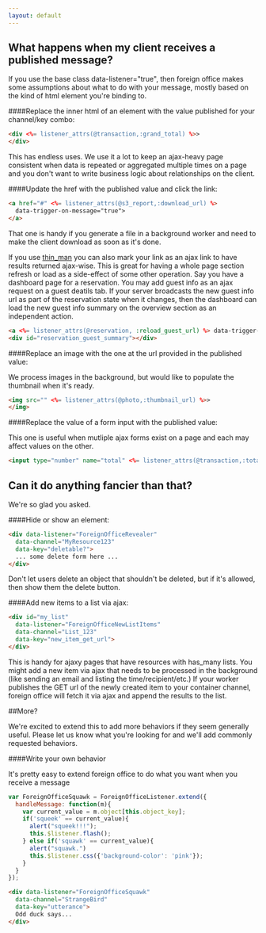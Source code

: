 ```yaml
---
layout: default
---
```


## What happens when my client receives a published message?
If you use the base class data-listener="true", then foreign office makes some assumptions about what to do with your message, mostly based on the kind of html element you're binding to.

####Replace the inner html of an element with the value published for your channel/key combo:

```html
<div <%= listener_attrs(@transaction,:grand_total) %>>
</div>
```
This has endless uses. We use it a lot to keep an ajax-heavy page consistent when data is repeated or aggregated multiple times on a page and you don't want to write business logic about relationships on the client.

####Update the href with the published value and click the link:

```html
<a href="#" <%= listener_attrs(@s3_report,:download_url) %>
  data-trigger-on-message="true">
</a>
```

That one is handy if you generate a file in a background worker and need to make the client download as soon as it's done.

If you use [thin_man](http://edraut.github.io/thin-man/) you can also mark your link as an ajax link to have results returned ajax-wise. This is great for having a whole page section refresh or load as a side-effect of some other operation. Say you have a dashboard page for a reservation. You may add guest info as an ajax request on a guest deatils tab. If your server broadcasts the new guest info url as part of the reservation state when it changes, then the dashboard can load the new guest info summary on the overview section as an independent action.

```html
<a <%= listener_attrs(@reservation, :reload_guest_url) %> data-trigger-on-message="true" href="#" <%= ajax_link_attrs('#reservation_guest_summary') %>></a>
<div id="reservation_guest_summary"></div>
```

####Replace an image with the one at the url provided in the published value:

We process images in the background, but would like to populate the thumbnail when it's ready.

```html
<img src="" <%= listener_attrs(@photo,:thumbnail_url) %>>
</img>
```

####Replace the value of a form input with the published value:

This one is useful when mutliple ajax forms exist on a page and each may affect values on the other.

```html
<input type="number" name="total" <%= listener_attrs(@transaction,:total) %>>
```

## Can it do anything fancier than that?

We're so glad you asked.

####Hide or show an element:

```html
<div data-listener="ForeignOfficeRevealer"
  data-channel="MyResource123"
  data-key="deletable?">
  ... some delete form here ...
</div>
```

Don't let users delete an object that shouldn't be deleted, but if it's allowed, then show them the delete button.

####Add new items to a list via ajax:

```html
<div id="my_list"
  data-listener="ForeignOfficeNewListItems"
  data-channel="List_123"
  data-key="new_item_get_url">
</div>
```

This is handy for ajaxy pages that have resources with has_many lists. You might add a new item via ajax that needs to be processed in the background (like sending an email and listing the time/recipient/etc.) If your worker publishes the GET url of the newly created item to your container channel, foreign office will fetch it via ajax and append the results to the list.

##More?

We're excited to extend this to add more behaviors if they seem generally useful. Please let us know what you're looking for and we'll add commonly requested behaviors.

####Write your own behavior

It's pretty easy to extend foreign office to do what you want when you receive a message

```javascript
var ForeignOfficeSquawk = ForeignOfficeListener.extend({
  handleMessage: function(m){
    var current_value = m.object[this.object_key];
    if('squeek' == current_value){
      alert("squeek!!!");
      this.$listener.flash();
    } else if('squawk' == current_value){
      alert("squawk.")
      this.$listener.css({'background-color': 'pink'});
    }
  }
});
```

```html
<div data-listener="ForeignOfficeSquawk"
  data-channel="StrangeBird"
  data-key="utterance">
  Odd duck says...
</div>
```